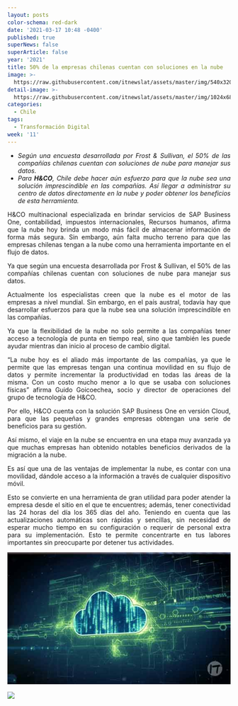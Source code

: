```yaml
---
layout: posts
color-schema: red-dark
date: '2021-03-17 10:48 -0400'
published: true
superNews: false
superArticle: false
year: '2021'
title: 50% de la empresas chilenas cuentan con soluciones en la nube
image: >-
  https://raw.githubusercontent.com/itnewslat/assets/master/img/540x320/Cloud-Computing-1p.jpg
detail-image: >-
  https://raw.githubusercontent.com/itnewslat/assets/master/img/1024x680/Cloud-Computing-1g.jpg
categories:
  - Chile
tags:
  - Transformación Digital
week: '11'
---
```

<ul style="text-align: justify;">
	<li><em>Según una encuesta desarrollada por Frost &amp; Sullivan, el 50% de las compañías chilenas cuentan con soluciones de nube para manejar sus datos.</em></li>
	<li><em>Para <strong>H&amp;CO</strong>, Chile debe hacer aún esfuerzo para que la nube sea una solución imprescindible en las compañías. Así llegar a administrar su centro de datos directamente en la nube y poder obtener los beneficios de esta herramienta.</em></li>
</ul>
<p style="text-align: justify;">H&amp;CO multinacional especializada en brindar servicios de SAP Business One, contabilidad, impuestos internacionales, Recursos humanos, afirma que la nube hoy brinda un modo más fácil de almacenar información de forma más segura. Sin embargo, aún falta mucho terreno para que las empresas chilenas tengan a la nube como una herramienta importante en el flujo de datos.</p>
<p style="text-align: justify;">Ya que según una encuesta desarrollada por Frost &amp; Sullivan, el 50% de las compañías chilenas cuentan con soluciones de nube para manejar sus datos.</p>
<p style="text-align: justify;">Actualmente los especialistas creen que la nube es el motor de las empresas a nivel mundial. Sin embargo, en el país austral, todavía hay que desarrollar esfuerzos para que la nube sea una solución imprescindible en las compañías.</p>
<p style="text-align: justify;">Ya que la flexibilidad de la nube no solo permite a las compañías tener acceso a tecnología de punta en tiempo real, sino que también les puede ayudar mientras dan inicio al proceso de cambio digital.</p>
<p style="text-align: justify;">“La nube hoy es el aliado más importante de las compañías, ya que le permite que las empresas tengan una continua movilidad en su flujo de datos y permite incrementar la productividad en todas las áreas de la misma. Con un costo mucho menor a lo que se usaba con soluciones físicas” afirma Guido Goicoechea<strong>,</strong> socio y director de operaciones del grupo de tecnología de H&amp;CO.</p>
<p style="text-align: justify;">Por ello, H&amp;CO cuenta con la solución SAP Business One en versión Cloud, para que las pequeñas y grandes empresas obtengan una serie de beneficios para su gestión.</p>
<p style="text-align: justify;">Así mismo, el viaje en la nube se encuentra en una etapa muy avanzada ya que muchas empresas han obtenido notables beneficios derivados de la migración a la nube.</p>
<p style="text-align: justify;">Es así que una de las ventajas de implementar la nube, es contar con una movilidad, dándole acceso a la información a través de cualquier dispositivo móvil.</p>
<p style="text-align: justify;">Esto se convierte en una herramienta de gran utilidad para poder atender la empresa desde el sitio en el que te encuentres; además, tener conectividad las 24 horas del día los 365 días del año. Teniendo en cuenta que las actualizaciones automáticas son rápidas y sencillas, sin necesidad de esperar mucho tiempo en su configuración o requerir de personal extra para su implementación. Esto te permite concentrarte en tus labores importantes sin preocuparte por detener tus actividades.</p>

![](https://raw.githubusercontent.com/itnewslat/assets/master/img/540x320/Cloud-Computing-1p.jpg)

<img src="https://tracker.metricool.com/c3po.jpg?hash=56f88a41e39ab42c063cc51676587a04"/>